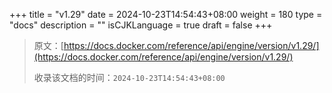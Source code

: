 +++
title = "v1.29"
date = 2024-10-23T14:54:43+08:00
weight = 180
type = "docs"
description = ""
isCJKLanguage = true
draft = false
+++

> 原文：[https://docs.docker.com/reference/api/engine/version/v1.29/](https://docs.docker.com/reference/api/engine/version/v1.29/)
>
> 收录该文档的时间：`2024-10-23T14:54:43+08:00`

